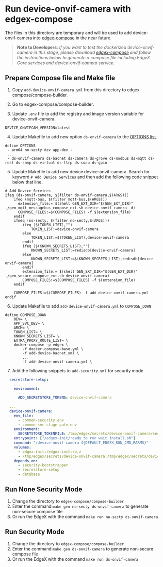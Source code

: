 # Run device-onvif-camera with edgex-compose

The files in this directory are temporary and will be used to add device-onvif-camera into [edgex-compose](https://github.com/edgexfoundry/edgex-compose) in the near future.

> **Note to Developers**:
> *If you want to test the dockerized device-onvif-camera in this stage, please download [edgex-compose](https://github.com/edgexfoundry/edgex-compose) and follow the instructions below to generate a compose file including EdgeX Core services and device-onvif-camera service.*

## Prepare Compose file and Make file
1. Copy `add-device-onvif-camera.yml` from this directory to edgex-compose/compose-builder.

2. Go to edgex-compose/compose-builder.

3. Update `.env` file to add the registry and image version variable for device-onvif-camera.
```
DEVICE_ONVIFCAM_VERSION=latest
```
4. Update Makefile to add new option `ds-onvif-camera` to the [OPTIONS list](https://github.com/edgexfoundry/edgex-compose/blob/main/compose-builder/Makefile#L38).
```
define OPTIONS
 - arm64 no-secty dev app-dev -
 ...
 - ds-onvif-camera ds-bacnet ds-camera ds-grove ds-modbus ds-mqtt ds-rest ds-snmp ds-virtual ds-llrp ds-coap ds-gpio -
```

5. Update Makefile to add new device device-onvif-camera. Search for keyword `# Add Device Services` and then add the following code snippet below that line.
```
# Add Device Services
ifeq (ds-onvif-camera, $(filter ds-onvif-camera,$(ARGS)))
	ifeq (mqtt-bus, $(filter mqtt-bus,$(ARGS)))
	  extension_file:= $(shell GEN_EXT_DIR="$(GEN_EXT_DIR)" ./gen_mqtt_messagebus_compose_ext.sh device-onvif-camera -d)
	  COMPOSE_FILES:=$(COMPOSE_FILES) -f $(extension_file)
	endif
	ifneq (no-secty, $(filter no-secty,$(ARGS)))
		ifeq ($(TOKEN_LIST),"")
			TOKEN_LIST:=device-onvif-camera
		else
			TOKEN_LIST:=$(TOKEN_LIST),device-onvif-camera
		endif
		ifeq ($(KNOWN_SECRETS_LIST),"")
			KNOWN_SECRETS_LIST:=redisdb[device-onvif-camera]
		else
			KNOWN_SECRETS_LIST:=$(KNOWN_SECRETS_LIST),redisdb[device-onvif-camera]
		endif
		extension_file:= $(shell GEN_EXT_DIR="$(GEN_EXT_DIR)" ./gen_secure_compose_ext.sh device-onvif-camera)
		COMPOSE_FILES:=$(COMPOSE_FILES) -f $(extension_file)
	endif
	
	COMPOSE_FILES:=$(COMPOSE_FILES) -f add-device-onvif-camera.yml
endif
```

6. Update Makefile to add `add-device-onvif-camera.yml` to `COMPOSE_DOWN`
```
define COMPOSE_DOWN
	DEV= \
	APP_SVC_DEV= \
	ARCH= \
	TOKEN_LIST= \
	KNOWN_SECRETS_LIST= \
	EXTRA_PROXY_ROUTE_LIST= \
	docker-compose -p edgex \
		-f docker-compose-base.yml \
		-f add-device-bacnet.yml \
		...
		-f add-device-onvif-camera.yml \
```

7. Add the following snippets to `add-security.yml` for security mode
```yaml
  secretstore-setup:
    ...
    environment:
      ...
      ADD_SECRETSTORE_TOKENS: device-onvif-camera
      
  ...
  device-onvif-camera:
    env_file:
      - common-security.env
      - common-sec-stage-gate.env
    environment:
      SECRETSTORE_TOKENFILE: /tmp/edgex/secrets/device-onvif-camera/secrets-token.json
    entrypoint: ["/edgex-init/ready_to_run_wait_install.sh"]
    command: "/device-onvif-camera ${DEFAULT_EDGEX_RUN_CMD_PARMS}"
    volumes:
      - edgex-init:/edgex-init:ro,z
      - /tmp/edgex/secrets/device-onvif-camera:/tmp/edgex/secrets/device-onvif-camera:ro,z
    depends_on:
      - security-bootstrapper
      - secretstore-setup
      - database
```

## Run None Security Mode
1. Change the directory to `edgex-compose/compose-builder`
2. Enter the command `make gen no-secty ds-onvif-camera` to generate non-secure compose file
3. Or run the EdgeX with the command `make run no-secty ds-onvif-camera`

## Run Security Mode
1. Change the directory to `edgex-compose/compose-builder`
2. Enter the command `make gen ds-onvif-camera` to generate non-secure compose file
3. Or run the EdgeX with the command `make run ds-onvif-camera`
